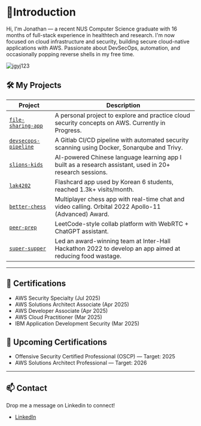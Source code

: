 # 👋Introduction

Hi, I'm Jonathan — a recent NUS Computer Science graduate with 16 months of full-stack experience in healthtech and research. I'm now focused on cloud infrastructure and security, building secure cloud-native applications with AWS. Passionate about DevSecOps, automation, and occasionally popping reverse shells in my free time.

<p align="left"> <img src="https://komarev.com/ghpvc/?username=jgyj123&label=Profile%20views&color=brightgreen&style=flat" alt="jgyj123" /> </p>

## 🛠️ My Projects

| Project | Description |
|--------|-------------|
| [`file-sharing-app`](https://github.com/jgyj123/file-sharing-app) | A personal project to explore and practice cloud security concepts on AWS. Currently in Progress. |
| [`devsecops-pipeline`](https://gitlab.com/jgyj123/devsecops-demo) | A Gitlab CI/CD pipeline with automated security scanning using Docker, Sonarqube and Trivy. |
| [`slions-kids`](https://smcnus.comp.nus.edu.sg/video_page#SLIONS_KIDS-trailer) | AI-powered Chinese language learning app I built as a research assistant, used in 20+ research sessions. |
| [`lak4202`](https://github.com/jgyj123/lak4202) | Flashcard app used by Korean 6 students, reached 1.3k+ visits/month. |
| [`better-chess`](https://github.com/jgyj123/better-chess) | Multiplayer chess app with real-time chat and video calling. Orbital 2022 Apollo-11 (Advanced) Award. |
| [`peer-prep`](https://github.com/jgyj123/peer-prep) | LeetCode-style collab platform with WebRTC + ChatGPT assistant. |
| [`super-supper`](https://devpost.com/software/super-supper) | Led an award-winning team at Inter-Hall Hackathon 2022 to develop an app aimed at reducing food wastage. |

---

## 📜 Certifications
- AWS Security Specialty  (Jul 2025)
- AWS Solutions Architect Associate  (Apr 2025)
- AWS Developer Associate  (Apr 2025)
- AWS Cloud Practitioner (Mar 2025) 
- IBM Application Development Security (Mar 2025)

## 🔭 Upcoming Certifications
- Offensive Security Certified Professional (OSCP) — Target: 2025
- AWS Solutions Architect Professional — Target: 2026
---


## 📫 Contact
Drop me a message on Linkedin to connect!
- [LinkedIn](https://www.linkedin.com/in/jonathan-goh2/)  


